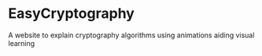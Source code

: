 # EasyCryptography
A website to explain cryptography algorithms using animations aiding visual learning
